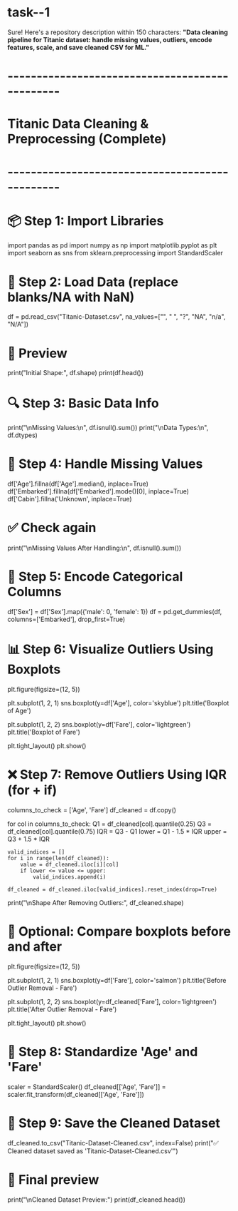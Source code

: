 # task--1
Sure! Here's a repository description within 150 characters:  **"Data cleaning pipeline for Titanic dataset: handle missing values, outliers, encode features, scale, and save cleaned CSV for ML."**
# -----------------------------------------------
# Titanic Data Cleaning & Preprocessing (Complete)
# -----------------------------------------------

# 📦 Step 1: Import Libraries
import pandas as pd
import numpy as np
import matplotlib.pyplot as plt
import seaborn as sns
from sklearn.preprocessing import StandardScaler

# 📁 Step 2: Load Data (replace blanks/NA with NaN)
df = pd.read_csv("Titanic-Dataset.csv", na_values=["", " ", "?", "NA", "n/a", "N/A"])

# 👀 Preview
print("Initial Shape:", df.shape)
print(df.head())

# 🔍 Step 3: Basic Data Info
print("\nMissing Values:\n", df.isnull().sum())
print("\nData Types:\n", df.dtypes)

# 🧼 Step 4: Handle Missing Values
df['Age'].fillna(df['Age'].median(), inplace=True)
df['Embarked'].fillna(df['Embarked'].mode()[0], inplace=True)
df['Cabin'].fillna('Unknown', inplace=True)

# ✅ Check again
print("\nMissing Values After Handling:\n", df.isnull().sum())

# 🔄 Step 5: Encode Categorical Columns
df['Sex'] = df['Sex'].map({'male': 0, 'female': 1})
df = pd.get_dummies(df, columns=['Embarked'], drop_first=True)

# 📊 Step 6: Visualize Outliers Using Boxplots
plt.figure(figsize=(12, 5))

plt.subplot(1, 2, 1)
sns.boxplot(y=df['Age'], color='skyblue')
plt.title('Boxplot of Age')

plt.subplot(1, 2, 2)
sns.boxplot(y=df['Fare'], color='lightgreen')
plt.title('Boxplot of Fare')

plt.tight_layout()
plt.show()

# ❌ Step 7: Remove Outliers Using IQR (for + if)
columns_to_check = ['Age', 'Fare']
df_cleaned = df.copy()

for col in columns_to_check:
    Q1 = df_cleaned[col].quantile(0.25)
    Q3 = df_cleaned[col].quantile(0.75)
    IQR = Q3 - Q1
    lower = Q1 - 1.5 * IQR
    upper = Q3 + 1.5 * IQR

    valid_indices = []
    for i in range(len(df_cleaned)):
        value = df_cleaned.iloc[i][col]
        if lower <= value <= upper:
            valid_indices.append(i)

    df_cleaned = df_cleaned.iloc[valid_indices].reset_index(drop=True)

print("\nShape After Removing Outliers:", df_cleaned.shape)

# 🎨 Optional: Compare boxplots before and after
plt.figure(figsize=(12, 5))

plt.subplot(1, 2, 1)
sns.boxplot(y=df['Fare'], color='salmon')
plt.title('Before Outlier Removal - Fare')

plt.subplot(1, 2, 2)
sns.boxplot(y=df_cleaned['Fare'], color='lightgreen')
plt.title('After Outlier Removal - Fare')

plt.tight_layout()
plt.show()

# 📏 Step 8: Standardize 'Age' and 'Fare'
scaler = StandardScaler()
df_cleaned[['Age', 'Fare']] = scaler.fit_transform(df_cleaned[['Age', 'Fare']])

# 💾 Step 9: Save the Cleaned Dataset
df_cleaned.to_csv("Titanic-Dataset-Cleaned.csv", index=False)
print("✅ Cleaned dataset saved as 'Titanic-Dataset-Cleaned.csv'")

# 🧪 Final preview
print("\nCleaned Dataset Preview:")
print(df_cleaned.head())